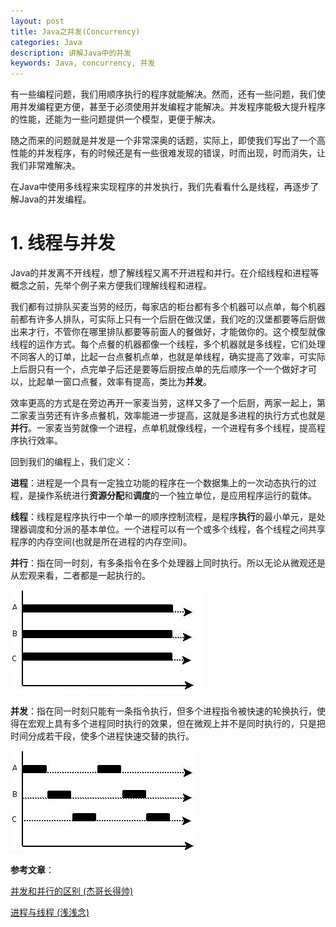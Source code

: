 ```yaml
---
layout: post
title: Java之并发(Concurrency)
categories: Java
description: 讲解Java中的并发
keywords: Java, concurrency, 并发
---
```


有一些编程问题，我们用顺序执行的程序就能解决。然而，还有一些问题，我们使用并发编程更方便，甚至于必须使用并发编程才能解决。并发程序能极大提升程序的性能，还能为一些问题提供一个模型，更便于解决。

随之而来的问题就是并发是一个非常深奥的话题，实际上，即使我们写出了一个高性能的并发程序，有的时候还是有一些很难发现的错误，时而出现，时而消失，让我们非常难解决。

在Java中使用多线程来实现程序的并发执行，我们先看看什么是线程，再逐步了解Java的并发编程。

# 1. 线程与并发

Java的并发离不开线程，想了解线程又离不开进程和并行。在介绍线程和进程等概念之前，先举个例子来方便我们理解线程和进程。

我们都有过排队买麦当劳的经历，每家店的柜台都有多个机器可以点单，每个机器前都有许多人排队，可实际上只有一个后厨在做汉堡，我们吃的汉堡都要等后厨做出来才行，不管你在哪里排队都要等前面人的餐做好，才能做你的。这个模型就像线程的运作方式。每个点餐的机器都像一个线程，多个机器就是多线程，它们处理不同客人的订单，比起一台点餐机点单，也就是单线程，确实提高了效率，可实际上后厨只有一个，点完单子后还是要等后厨按点单的先后顺序一个一个做好才可以，比起单一窗口点餐，效率有提高，类比为**并发**。

效率更高的方式是在旁边再开一家麦当劳，这样又多了一个后厨，两家一起上，第二家麦当劳还有许多点餐机，效率能进一步提高，这就是多进程的执行方式也就是**并行**。一家麦当劳就像一个进程，点单机就像线程，一个进程有多个线程，提高程序执行效率。

回到我们的编程上，我们定义：

**进程**：进程是一个具有一定独立功能的程序在一个数据集上的一次动态执行的过程，是操作系统进行**资源分配**和**调度**的一个独立单位，是应用程序运行的载体。

**线程**：线程是程序执行中一个单一的顺序控制流程，是程序**执行**的最小单元，是处理器调度和分派的基本单位。一个进程可以有一个或多个线程，各个线程之间共享程序的内存空间(也就是所在进程的内存空间)。

**并行**：指在同一时刻，有多条指令在多个处理器上同时执行。所以无论从微观还是从宏观来看，二者都是一起执行的。

![并行](/images/posts/java/concurrency_2.png)

**并发**：指在同一时刻只能有一条指令执行，但多个进程指令被快速的轮换执行，使得在宏观上具有多个进程同时执行的效果，但在微观上并不是同时执行的，只是把时间分成若干段，使多个进程快速交替的执行。

![并发](/images/posts/java/concurrency_1.png)



**参考文章**：

[并发和并行的区别 (杰哥长得帅)](https://www.jianshu.com/p/cbf9588b2afb)

[进程与线程 (浅浅念)](https://www.cnblogs.com/qianqiannian/p/7010909.html)